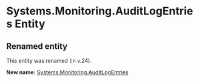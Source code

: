 # Systems.Monitoring.AuditLogEntries Entity

## Renamed entity

This entity was renamed (in v.24).

**New name:** [Systems.Monitoring.AuditLogEntries](Systems.Monitoring.AuditLogEntries.md)
